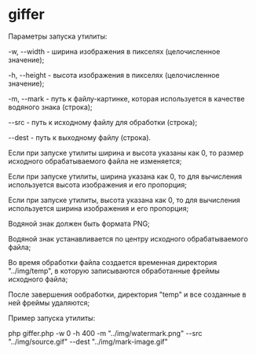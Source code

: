 # giffer

Параметры запуска утилиты:

-w, --width - ширина изображения в пикселях (целочисленное значение);

-h, --height - высота изображения в пикселях (целочисленное значение);

-m, --mark - путь к файлу-картинке, которая используется в качестве водяного знака (строка);

--src - путь к исходному файлу для обработки (строка);

--dest - путь к выходному файлу (строка).

Если при запуске утилиты ширина и высота указаны как 0, то размер исходного обрабатываемого файла не изменяется;

Если при запуске утилиты, ширина указана как 0, то для вычисления используется высота изображения и его пропорция;

Если при запуске утилиты, высота указана как 0, то для вычисления используется ширина изображения и его пропорция;

Водяной знак должен быть формата PNG;

Водяной знак устанавливается по центру исходного обрабатываемого файла;

Во время обработки файла создается временная директория "../img/temp", в которую записываются обработанные фреймы исходного файла;

После завершения ообработки, директория "temp" и все созданные в ней фреймы удаляются;

Пример запуска утилиты:

php giffer.php -w 0 -h 400 -m "../img/watermark.png" --src "../img/source.gif" --dest "../img/mark-image.gif"

